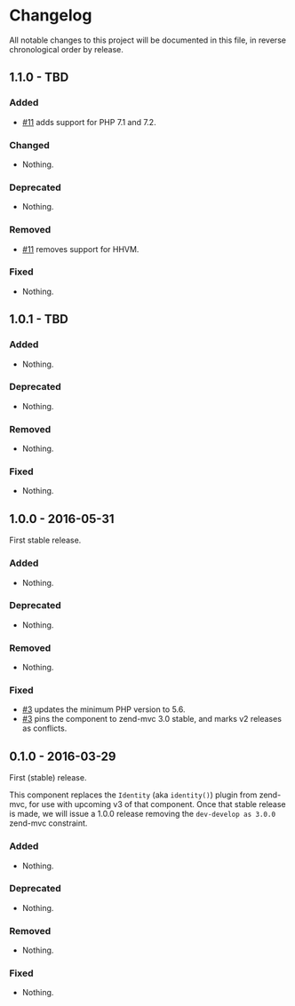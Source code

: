 # Changelog

All notable changes to this project will be documented in this file, in reverse chronological order by release.

## 1.1.0 - TBD

### Added

- [#11](https://github.com/zendframework/zend-mvc-plugin-identity/pull/11) adds support for PHP 7.1 and 7.2.

### Changed

- Nothing.

### Deprecated

- Nothing.

### Removed

- [#11](https://github.com/zendframework/zend-mvc-plugin-identity/pull/11) removes support for HHVM.

### Fixed

- Nothing.

## 1.0.1 - TBD

### Added

- Nothing.

### Deprecated

- Nothing.

### Removed

- Nothing.

### Fixed

- Nothing.

## 1.0.0 - 2016-05-31

First stable release.

### Added

- Nothing.

### Deprecated

- Nothing.

### Removed

- Nothing.

### Fixed

- [#3](https://github.com/zendframework/zend-mvc-plugin-identity/pull/3)
  updates the minimum PHP version to 5.6.
- [#3](https://github.com/zendframework/zend-mvc-plugin-identity/pull/3)
  pins the component to zend-mvc 3.0 stable, and marks v2 releases as conflicts.

## 0.1.0 - 2016-03-29

First (stable) release.

This component replaces the `Identity` (aka `identity()`) plugin from
zend-mvc, for use with upcoming v3 of that component. Once that stable release
is made, we will issue a 1.0.0 release removing the `dev-develop as 3.0.0`
zend-mvc constraint.

### Added

- Nothing.

### Deprecated

- Nothing.

### Removed

- Nothing.

### Fixed

- Nothing.
